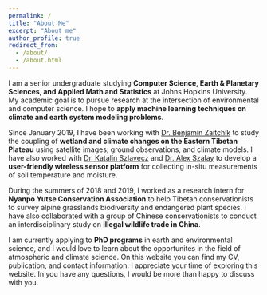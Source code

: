 ```yaml
---
permalink: /
title: "About Me"
excerpt: "About me"
author_profile: true
redirect_from: 
  - /about/
  - /about.html
---
```


I am a senior undergraduate studying **Computer Science, Earth & Planetary Sciences, and Applied Math and Statistics** at Johns Hopkins University. My academic goal is to pursue research at the intersection of environmental and computer science. I hope to **apply machine learning techniques on climate and earth system modeling problems**. 

Since January 2019, I have been working with [Dr. Benjamin Zaitchik](https://eps.jhu.edu/directory/benjamin-zaitchik/) to study the coupling of **wetland and climate changes on the Eastern Tibetan Plateau** using satellite images, ground observations, and climate models. I have also worked with [Dr. Katalin Szlavecz](https://eps.jhu.edu/directory/katalin-szlavecz/) and [Dr. Alex Szalay](https://physics-astronomy.jhu.edu/directory/alexander-s-szalay/) to develop a **user-friendly wireless sensor platform** for collecting in-situ measurements of soil temperature and moisture. 

During the summers of 2018 and 2019, I worked as a research intern for **Nyanpo Yutse Conservation Association** to help Tibetan conservationists to survey alpine grasslands biodiversity and endangered plant species. I have also collaborated with a group of Chinese conservationists to conduct an interdisciplinary study on **illegal wildlife trade in China**.

I am currently applying to **PhD programs** in earth and environmental science, and I would love to learn about the opportunites in the field of atmospheric and climate science. On this website you can find my CV, publication, and contact information. I appreciate your time of exploring this website. In you have any questions, I would be more than happy to discuss with you. 